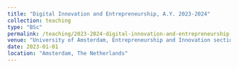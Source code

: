 ```yaml
---
title: "Digital Innovation and Entrepreneurship, A.Y. 2023-2024"
collection: teaching
type: "BSc"
permalink: /teaching/2023-2024-digital-innovation-and-entrepreneurship
venue: "University of Amsterdam, Entrepreneurship and Innovation section"
date: 2023-01-01
location: "Amsterdam, The Netherlands"
---
```

